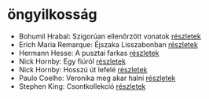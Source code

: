 # öngyilkosság

- Bohumil Hrabal: Szigorúan ellenőrzött vonatok [részletek](_details/%7Bopf.creator%7D.md#id_449)
- Erich Maria Remarque: Éjszaka Lisszabonban [részletek](_details/%7Bopf.creator%7D.md#id_357)
- Hermann Hesse: A pusztai farkas [részletek](_details/%7Bopf.creator%7D.md#id_400)
- Nick Hornby: Egy fiúról [részletek](_details/%7Bopf.creator%7D.md#id_707)
- Nick Hornby: Hosszú út lefelé [részletek](_details/%7Bopf.creator%7D.md#id_705)
- Paulo Coelho: Veronika meg akar halni [részletek](_details/%7Bopf.creator%7D.md#id_264)
- Stephen King: Csontkollekció [részletek](_details/%7Bopf.creator%7D.md#id_571)